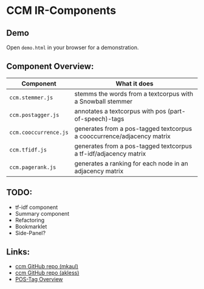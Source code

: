 # CCM IR-Components

## Demo
Open ```demo.html``` in your browser for a demonstration.

## Component Overview:
| Component    | What it does     |
| ------------- |-------------|
| ```ccm.stemmer.js``` | stemms the words from a textcorpus with a Snowball stemmer |
| ```ccm.postagger.js``` | annotates a textcorpus with pos (part-of-speech)-tags |
| ```ccm.cooccurrence.js``` | generates from a pos-tagged textcorpus a cooccurrence/adjacency matrix |
| ```ccm.tfidf.js``` | generates from a pos-tagged textcorpus a tf-idf/adjacency matrix |
| ```ccm.pagerank.js``` | generates a ranking for each node in an adjacency matrix |

## TODO:
* tf-idf component
* Summary component
* Refactoring
* Bookmarklet
* Side-Panel?

## Links:
* [ccm GitHub repo (mkaul)](https://github.com/mkaul/ccm-components)
* [ccm GitHub repo (akless)](https://github.com/akless/ccm-components)
* [POS-Tag Overview](https://www.ling.upenn.edu/courses/Fall_2003/ling001/penn_treebank_pos.html)
